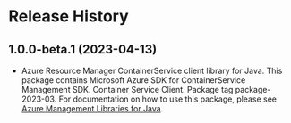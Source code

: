 # Release History

## 1.0.0-beta.1 (2023-04-13)

- Azure Resource Manager ContainerService client library for Java. This package contains Microsoft Azure SDK for ContainerService Management SDK. Container Service Client. Package tag package-2023-03. For documentation on how to use this package, please see [Azure Management Libraries for Java](https://aka.ms/azsdk/java/mgmt).

